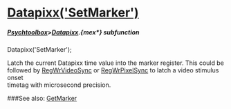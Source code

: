 # [Datapixx('SetMarker')](Datapixx-SetMarker) 
##### [Psychtoolbox](Psychtoolbox)>[Datapixx](Datapixx).{mex*} subfunction

Datapixx('SetMarker');

Latch the current Datapixx time value into the marker register. This could be  
followed by [RegWrVideoSync](RegWrVideoSync) or [RegWrPixelSync](RegWrPixelSync) to latch a video stimulus onset  
timetag with microsecond precision.  
  


###See also:
[GetMarker](Datapixx-GetMarker)
